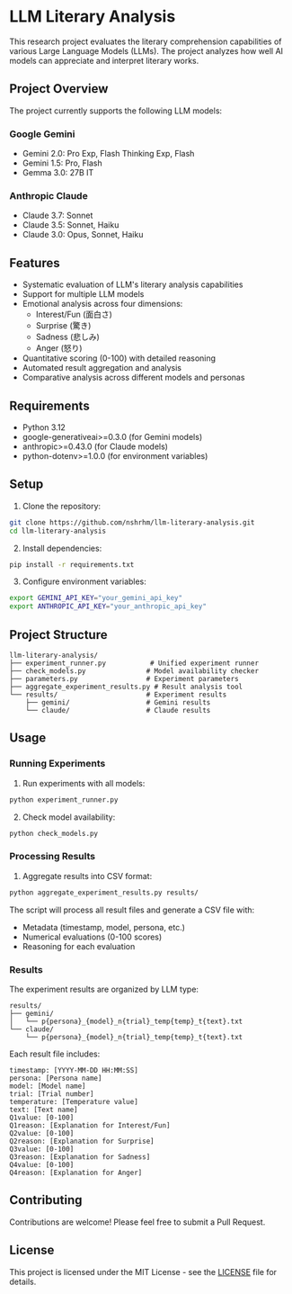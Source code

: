 # LLM Literary Analysis

This research project evaluates the literary comprehension capabilities of various Large Language Models (LLMs). The project analyzes how well AI models can appreciate and interpret literary works.

## Project Overview

The project currently supports the following LLM models:

### Google Gemini
- Gemini 2.0: Pro Exp, Flash Thinking Exp, Flash
- Gemini 1.5: Pro, Flash
- Gemma 3.0: 27B IT

### Anthropic Claude
- Claude 3.7: Sonnet
- Claude 3.5: Sonnet, Haiku
- Claude 3.0: Opus, Sonnet, Haiku

## Features

- Systematic evaluation of LLM's literary analysis capabilities
- Support for multiple LLM models
- Emotional analysis across four dimensions:
  - Interest/Fun (面白さ)
  - Surprise (驚き)
  - Sadness (悲しみ)
  - Anger (怒り)
- Quantitative scoring (0-100) with detailed reasoning
- Automated result aggregation and analysis
- Comparative analysis across different models and personas

## Requirements

- Python 3.12
- google-generativeai>=0.3.0 (for Gemini models)
- anthropic>=0.43.0 (for Claude models)
- python-dotenv>=1.0.0 (for environment variables)

## Setup

1. Clone the repository:
```bash
git clone https://github.com/nshrhm/llm-literary-analysis.git
cd llm-literary-analysis
```

2. Install dependencies:
```bash
pip install -r requirements.txt
```

3. Configure environment variables:
```bash
export GEMINI_API_KEY="your_gemini_api_key"
export ANTHROPIC_API_KEY="your_anthropic_api_key"
```

## Project Structure

```
llm-literary-analysis/
├── experiment_runner.py           # Unified experiment runner
├── check_models.py               # Model availability checker
├── parameters.py                 # Experiment parameters
├── aggregate_experiment_results.py # Result analysis tool
└── results/                      # Experiment results
    ├── gemini/                   # Gemini results
    └── claude/                   # Claude results
```

## Usage

### Running Experiments

1. Run experiments with all models:
```bash
python experiment_runner.py
```

2. Check model availability:
```bash
python check_models.py
```

### Processing Results

1. Aggregate results into CSV format:
```bash
python aggregate_experiment_results.py results/
```

The script will process all result files and generate a CSV file with:
- Metadata (timestamp, model, persona, etc.)
- Numerical evaluations (0-100 scores)
- Reasoning for each evaluation

### Results

The experiment results are organized by LLM type:
```
results/
├── gemini/
│   └── p{persona}_{model}_n{trial}_temp{temp}_t{text}.txt
└── claude/
    └── p{persona}_{model}_n{trial}_temp{temp}_t{text}.txt
```

Each result file includes:
```
timestamp: [YYYY-MM-DD HH:MM:SS]
persona: [Persona name]
model: [Model name]
trial: [Trial number]
temperature: [Temperature value]
text: [Text name]
Q1value: [0-100]
Q1reason: [Explanation for Interest/Fun]
Q2value: [0-100]
Q2reason: [Explanation for Surprise]
Q3value: [0-100]
Q3reason: [Explanation for Sadness]
Q4value: [0-100]
Q4reason: [Explanation for Anger]
```

## Contributing

Contributions are welcome! Please feel free to submit a Pull Request.

## License

This project is licensed under the MIT License - see the [LICENSE](LICENSE) file for details.
